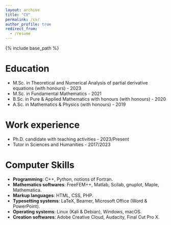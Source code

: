 ```yaml
---
layout: archive
title: "CV"
permalink: /cv/
author_profile: true
redirect_from:
  - /resume
---
```


{% include base_path %}

Education
======
* M.Sc. in Theoretical and Numerical Analysis of partial derivative equations (with honours) - 2023
* M.Sc. in Fundamental Mathematics - 2021
* B.Sc. in Pure & Applied Mathematics with honours (with honours) - 2020
* A.Sc. in Mathematics & Physics (with honours) - 2019

Work experience
======
* Ph.D. candidate with teaching activities - 2023/Present
* Tutor in Sciences and Humanities - 2017/2023

Computer Skills
======
* <b>Programming</b>: C++, Python, notions of Fortran.  
* <b>Mathematics softwares</b>: FreeFEM++, Matlab, Scilab, gnuplot, Maple, Mathematica.
* <b>Markup languages</b>: HTML, CSS, PHP.
* <b>Typesetting systems</b>: LaTeX, Beamer, Microsoft Office (Word & PowerPoint). 
* <b>Operating systems</b>: Linux (Kali & Debian), Windows, macOS. 
* <b>Creation softwares</b>: Adobe Creative Cloud, Audacity, Final Cut Pro X. 

